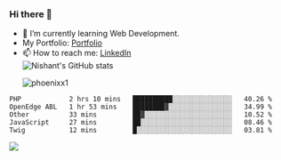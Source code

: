 ### Hi there 👋

<!--
**phoenixx1/phoenixx1** is a ✨ _special_ ✨ repository because its `README.md` (this file) appears on your GitHub profile.

Here are some ideas to get you started:

- 🔭 I’m currently working on ...
- 🌱 I’m currently learning ...
- 👯 I’m looking to collaborate on ...
- 🤔 I’m looking for help with ...
- 💬 Ask me about ...
- 📫 How to reach me: ...
- 😄 Pronouns: ...
- ⚡ Fun fact: ...
-->
- 🌱 I’m currently learning Web Development.
- My Portfolio: [Portfolio](https://phoenixx1.github.io/)
- 📫 How to reach me: [LinkedIn](https://www.linkedin.com/in/nishant-saxena-2609/)  
![Nishant's GitHub stats](https://github-readme-stats.vercel.app/api?username=phoenixx1&count_private=true)<p><img align="center" src="https://github-readme-streak-stats.herokuapp.com/?user=phoenixx1&" alt="phoenixx1" /></p>  
<!--START_SECTION:waka-->
```text
PHP            2 hrs 10 mins   ██████████░░░░░░░░░░░░░░░   40.26 % 
OpenEdge ABL   1 hr 53 mins    ████████▓░░░░░░░░░░░░░░░░   34.99 % 
Other          33 mins         ██▓░░░░░░░░░░░░░░░░░░░░░░   10.52 % 
JavaScript     27 mins         ██░░░░░░░░░░░░░░░░░░░░░░░   08.46 % 
Twig           12 mins         █░░░░░░░░░░░░░░░░░░░░░░░░   03.81 % 
```
<!--END_SECTION:waka-->

![](https://komarev.com/ghpvc/?username=phoenixx1&style=plastic)

<!-- ![Visitor Count](https://profile-counter.glitch.me/phoenixx1/count.svg) -->
